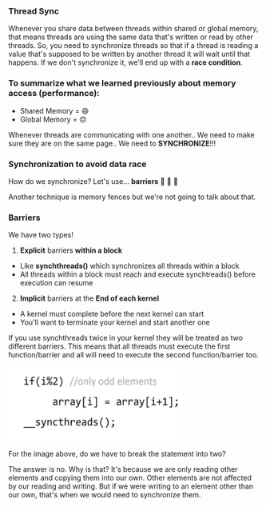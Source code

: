 ### Thread Sync

Whenever you share data between threads within shared or global memory,
that means threads are using the same data that's written or read by other threads.
So, you need to synchronize threads so that if a thread is reading a value that's supposed to be written by another thread it will wait until that happens.
If we don't synchronize it, we'll end up with a **race condition**.

### To summarize what we learned previously about memory access (performance):
- Shared Memory = 😄
- Global Memory = 😞

Whenever threads are communicating with one another.. We need to make sure they are on the same page..
We need to **SYNCHRONIZE**!!!

### Synchronization to avoid data race
How do we synchronize? Let's use... **barriers** 🚧 🚧 🚧 

Another technique is memory fences but we're not going to talk about that.

### Barriers
We have two types!

1. **Explicit** barriers **within a block**
  - Like __synchthreads()__ which synchronizes all threads within a block
  - All threads within a block must reach and execute synchtreads() before execution can resume

2. **Implicit** barriers at the **End of each kernel**
  - A kernel must complete before the next kernel can start
  - You'll want to terminate your kernel and start another one

If you use synchthreads twice in your kernel they will be treated as two different barriers. This means that all threads must execute the first function/barrier and all will need to execute the second function/barrier too.

<img src="https://github.com/bcmclean/parallel-programming/blob/main/CUDA/thread-synch-question.png" width="350" height="150">

For the image above, do we have to break the statement into two?

The answer is no. Why is that? It's because we are only reading other elements and copying them into our own. Other elements are not affected by our reading and writing. But if we were writing to an element other than our own, that's when we would need to synchronize them.
